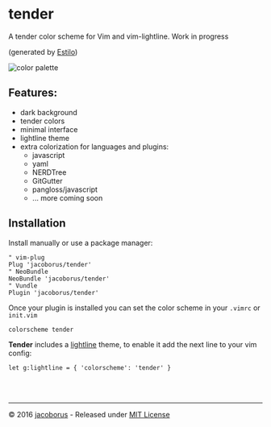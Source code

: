 tender
======

A tender color scheme for Vim and vim-lightline. Work in progress

(generated by [Estilo](https://github.com/jacoborus/estilo))

![color palette](https://cloud.githubusercontent.com/assets/829859/15333419/dd9bae42-1c69-11e6-840f-9ac7470b43d0.png)

## Features:

- dark background
- tender colors
- minimal interface
- lightline theme
- extra colorization for languages and plugins:
  - javascript
  - yaml
  - NERDTree
  - GitGutter
  - pangloss/javascript
  - ... more coming soon

## Installation

Install manually or use a package manager:

```viml
" vim-plug
Plug 'jacoborus/tender'
" NeoBundle
NeoBundle 'jacoborus/tender'
" Vundle
Plugin 'jacoborus/tender'
```

Once your plugin is installed you can set the color scheme in your `.vimrc` or `init.vim`

```viml
colorscheme tender
```

**Tender** includes a [lightline](https://github.com/itchyny/lightline.vim) theme, to enable it add the next line to your vim config:

```viml
let g:lightline = { 'colorscheme': 'tender' }
```

<br><br>

---

© 2016 [jacoborus](https://github.com/jacoborus) - Released under [MIT License](https://raw.github.com/jacoborus/nanobar/master/LICENSE)
